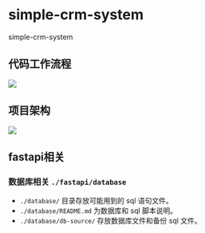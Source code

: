 # simple-crm-system
simple-crm-system

## 代码工作流程

![](./readme_img/代码工作流程.png)

## 项目架构

![](./readme_img/项目架构.png)


## fastapi相关

### 数据库相关 `./fastapi/database`

- `./database/` 目录存放可能用到的 sql 语句文件。
- `./database/README.md` 为数据库和 sql 脚本说明。
- `./database/db-source/` 存放数据库文件和备份 sql 文件。



